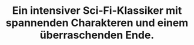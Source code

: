 ---
rating: 4.5
title: "Ein intensiver Sci-Fi-Klassiker mit spannenden Charakteren und einem überraschenden Ende."
---